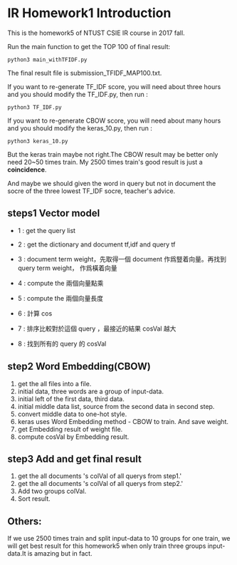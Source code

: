 # IR Homework1 Introduction
This is the homework5 of NTUST CSIE IR course in  2017 fall.

Run the main function to get the TOP 100 of final result:
```
python3 main_withTFIDF.py
```
The final result file is submission_TFIDF_MAP100.txt.

If you want to re-generate TF_IDF score, you will need about three hours and you should modify the TF_IDF.py, then run :
```
python3 TF_IDF.py
```

If you want to re-generate CBOW score, you will need about many hours and you should modify the keras_10.py, then run :
```
python3 keras_10.py
```
But the keras train maybe not right.The CBOW result may be better only need 20~50 times train. My 2500 times train's good result is just a **coincidence**.

And maybe we should given the word in query but not in document the socre of the three lowest TF_IDF socre, teacher's advice.

## steps1 Vector model
+ 1 : get the query list

+ 2 : get the dictionary and document tf,idf and query tf

+ 3 : document term weight，先取得一個 document 作爲豎着向量。再找到 query term weight， 作爲橫着向量

+ 4 : compute the 兩個向量點乘

+ 5 : compute the 兩個向量長度

+ 6 : 計算 cos

+ 7 : 排序比較對於這個 query ，最接近的結果 cosVal 越大

+ 8 : 找到所有的 query 的 cosVal

## step2 Word Embedding(CBOW)
1. get the all files into a file.
2. initial data, three words are a group of input-data.
3. initial left of the first data, third data.
4. initial middle data list, source from the second data in second step.
5. convert middle data to one-hot style.
6. keras uses Word Embedding method - CBOW to train. And save weight.
7. get Embedding result of weight file.
8. compute cosVal by Embedding result.

## step3 Add and get final result
1. get the all documents 's colVal of all querys from step1.'
2. get the all documents 's colVal of all querys from step2.'
3. Add two groups colVal.
4. Sort result.

## Others:
If we use 2500 times train and split input-data to 10 groups for one train, we will get best result for this homework5 when only train three groups input-data.It is amazing but in fact.
